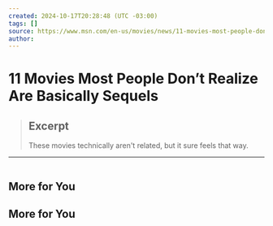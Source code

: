 ```yaml
---
created: 2024-10-17T20:28:48 (UTC -03:00)
tags: []
source: https://www.msn.com/en-us/movies/news/11-movies-most-people-don-t-realize-are-basically-sequels/ar-AA1qwR0h?ocid=winp2fptaskbar&cvid=7159bf1af31e4d71a72cbc5033e13036&ei=18
author: 
---
```


# 11 Movies Most People Don’t Realize Are Basically Sequels

> ## Excerpt
> These movies technically aren't related, but it sure feels that way.

---
![](data:image/png;base64,iVBORw0KGgoAAAANSUhEUgAAAAEAAAABCAQAAAC1HAwCAAAAC0lEQVR42mNkYAAAAAYAAjCB0C8AAAAASUVORK5CYII=)

## More for You

## More for You
